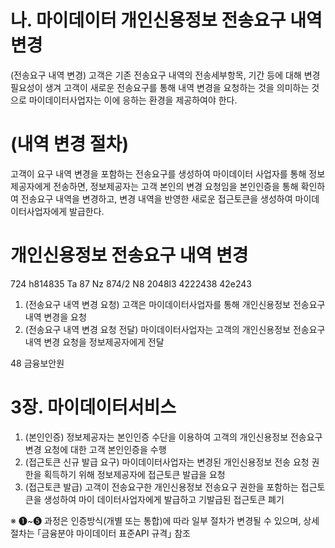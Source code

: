 # 나. 마이데이터 개인신용정보 전송요구 내역 변경

(전송요구 내역 변경) 고객은 기존 전송요구 내역의 전송세부항목, 기간 등에 대해 변경 필요성이 생겨 고객이 새로운 전송요구를 통해 내역 변경을 요청하는 것을 의미하는 것으로 마이데이터사업자는 이에 응하는 환경을 제공하여야 한다.

# (내역 변경 절차)

고객이 요구 내역 변경을 포함하는 전송요구를 생성하여 마이데이터 사업자를 통해 정보제공자에게 전송하면, 정보제공자는 고객 본인의 변경 요청임을 본인인증을 통해 확인하여 전송요구 내역을 변경하고, 변경 내역을 반영한 새로운 접근토큰을 생성하여 마이데이터사업자에게 발급한다.

# 개인신용정보 전송요구 내역 변경

724
h814835 Ta 87
Nz 874/2 N8
2048l3
4222438
42e243

1. (전송요구 내역 변경 요청) 고객은 마이데이터사업자를 통해 개인신용정보 전송요구 내역 변경을 요청
2. (전송요구 내역 변경 요청 전달) 마이데이터사업자는 고객의 개인신용정보 전송요구 내역 변경 요청을 정보제공자에게 전달

48 금융보안원

# 3장. 마이데이터서비스

1. (본인인증) 정보제공자는 본인인증 수단을 이용하여 고객의 개인신용정보 전송요구 변경 요청에 대한 고객 본인인증을 수행
2. (접근토큰 신규 발급 요구) 마이데이터사업자는 변경된 개인신용정보 전송 요청 권한을 획득하기 위해 정보제공자에 접근토큰 발급을 요청
3. (접근토큰 발급) 고객이 전송요구한 개인신용정보 전송요구 권한을 포함하는 접근토큰을 생성하여 마이 데이터사업자에게 발급하고 기발급된 접근토큰 폐기

※ ❶~❺ 과정은 인증방식(개별 또는 통합)에 따라 일부 절차가 변경될 수 있으며, 상세 절차는 ｢금융분야 마이데이터 표준API 규격｣ 참조
